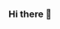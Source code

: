 ### Hi there 👋

<!--
**Appsdmsib/Appsdmsib** is a ✨ _special_ ✨ repository because its `README.md` (this file) appears on your GitHub profile.

Here are some ideas to get you started:

echo "# Test-page for blog post. \nhttp://abdulmadzhidov.ru/blog/Github-Pages/" >> README.md
git init
git add README.md
git commit -m "first commit"
git remote add origin https://github.com/mrZizik/test-page.git
git push -u origin master
-->
